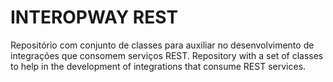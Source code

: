 # INTEROPWAY REST
Repositório com conjunto de classes para auxiliar no desenvolvimento de integrações que consomem serviços REST.
Repository with a set of classes to help in the development of integrations that consume REST services.

